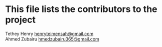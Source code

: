 # This file lists the contributors to the project

Tethey Henry <henryteimensah@gmail.com><br>
Ahmed Zubairu <hmedzubairu365@gmail.com>

